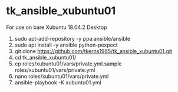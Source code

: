 # tk_ansible_xubuntu01

For use on bare Xubuntu 18.04.2 Desktop

1. sudo apt-add-repository -y ppa:ansible/ansible
2. sudo apt install -y ansible python-pexpect
3. git clone https://github.com/tkerns1965/tk_ansible_xubuntu01.git
4. cd tk_ansible_xubuntu01/
5. cp roles/xubuntu01/vars/private.yml.sample roles/xubuntu01/vars/private.yml
6. nano roles/xubuntu01/vars/private.yml
7. ansible-playbook -K xubuntu01.yml
